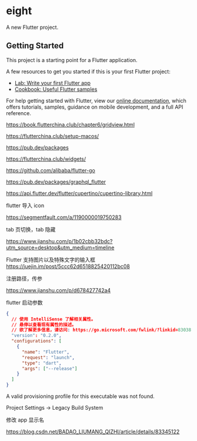 # eight

A new Flutter project.

## Getting Started

This project is a starting point for a Flutter application.

A few resources to get you started if this is your first Flutter project:

- [Lab: Write your first Flutter app](https://flutter.dev/docs/get-started/codelab)
- [Cookbook: Useful Flutter samples](https://flutter.dev/docs/cookbook)

For help getting started with Flutter, view our
[online documentation](https://flutter.dev/docs), which offers tutorials,
samples, guidance on mobile development, and a full API reference.

https://book.flutterchina.club/chapter6/gridview.html

https://flutterchina.club/setup-macos/

https://pub.dev/packages

https://flutterchina.club/widgets/

https://github.com/alibaba/flutter-go

https://pub.dev/packages/graphql_flutter

https://api.flutter.dev/flutter/cupertino/cupertino-library.html

flutter 导入 icon

https://segmentfault.com/a/1190000019750283

tab 页切换，tab 隐藏

https://www.jianshu.com/p/1b02cbb32bdc?utm_source=desktop&utm_medium=timeline

Flutter 支持图片以及特殊文字的输入框
https://juejin.im/post/5ccc62d6518825420112bc08

注册路径，传参

https://www.jianshu.com/p/d678427742a4

flutter 启动参数

```json
{
  // 使用 IntelliSense 了解相关属性。
  // 悬停以查看现有属性的描述。
  // 欲了解更多信息，请访问: https://go.microsoft.com/fwlink/?linkid=830387
  "version": "0.2.0",
  "configurations": [
    {
      "name": "Flutter",
      "request": "launch",
      "type": "dart",
      "args": ["--release"]
    }
  ]
}
```

A valid provisioning profile for this executable was not found.

Project Settings -> Legacy Build System

修改 app 显示名

https://blog.csdn.net/BADAO_LIUMANG_QIZHI/article/details/83345122
